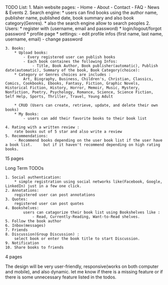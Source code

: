 TODO List:
	1. Main website pages:
		- Home
		- About
		- Contact
		- FAQ
		- News & Events
	2. Search engine:
		* users can find books using the author name, publisher name, published date, book summary and also book category(Genres).
		* also the search engine allow to search peoples
	2. Users:
		* register with (username, email and password)
		* login/logout/forgot password
		* profile page
		* settings:
			- edit profile infos (first name, last name, username, email)
			- change password

	3. Books:
		* Upload books:
			- Every registered user can publish books
			- Each book containes the following Infos:
				- Title, Book Author, Book publisher(automatic), Publish date(automatic), Summary of the book, Book Category(choice):
		* Category or Genres choices are includes :
			Art, Biography, Business, Children's, Christian, Classics, Comics, Cookbooks, Ebooks, Fantasy, Fiction, Graphic Novels, Historical Fiction, History, Horror, Memoir, Music, Mystery, Nonfiction, Poetry, Psychology, Romance, Science, Science Fiction, Self Help, Sports, Thriller, Travel, Young Adult

		* CRUD (Users can create, retrieve, update, and delete their own books)
		* My Books:
			- users can add their favorite books to their book list

	4. Rating with a written review :
		rate books out of 5 star and also write a review
	5. Recommendations:
		- Recommend books depending on the user book list if the user have a book list. 	but if it haven't recommend depending on high rating books.

15 pages

Long Term TODOs

	1. Social authentication:
		* simple registration using social networks like(Facebook, Google, LinkedIn) just in a few one click.
	2. Annotations:
		registered user can post annotations
	3. Quotes:
		registered user can post quotes
	4. Bookshelves:
			users can catagorize their book list using Bookshelves like : 
				- Read, Currently-Reading, Want-to-Read shelves.
	5. Follow the book author
	6. Inbox(messages)
	7. Friends
	8. Discussion(Group Discussion) :
		select book or enter the book title to start Discussion.
	9. Notification
	10. Share books to friends

4 pages

The design will be very user-friendly, responsive(works on both computer and mobile), and also dynamic. let me know if there is a missing feature or if there is some unnecessary feature listed in the todos.
